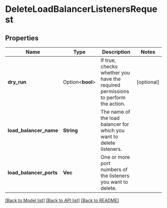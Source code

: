 # DeleteLoadBalancerListenersRequest

## Properties

Name | Type | Description | Notes
------------ | ------------- | ------------- | -------------
**dry_run** | Option<**bool**> | If true, checks whether you have the required permissions to perform the action. | [optional]
**load_balancer_name** | **String** | The name of the load balancer for which you want to delete listeners. | 
**load_balancer_ports** | **Vec<i32>** | One or more port numbers of the listeners you want to delete. | 

[[Back to Model list]](../README.md#documentation-for-models) [[Back to API list]](../README.md#documentation-for-api-endpoints) [[Back to README]](../README.md)


